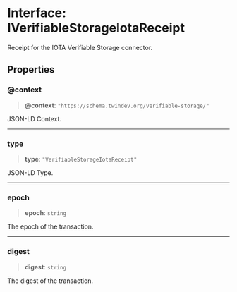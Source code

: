 # Interface: IVerifiableStorageIotaReceipt

Receipt for the IOTA Verifiable Storage connector.

## Properties

### @context

> **@context**: `"https://schema.twindev.org/verifiable-storage/"`

JSON-LD Context.

***

### type

> **type**: `"VerifiableStorageIotaReceipt"`

JSON-LD Type.

***

### epoch

> **epoch**: `string`

The epoch of the transaction.

***

### digest

> **digest**: `string`

The digest of the transaction.
